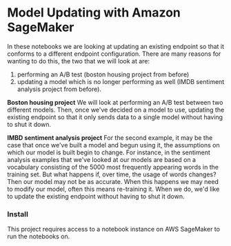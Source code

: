 # Model Updating with Amazon SageMaker

In these notebooks we are looking at updating an existing endpoint so that it conforms to a different endpoint configuration. There are many reasons for wanting to do this, the two that we will look at are:
1. performing an A/B test (boston housing project from before)
2. updating a model which is no longer performing as well (IMDB sentiment analysis project from before).


**Boston housing project**
We will look at performing an A/B test between two different models. Then, once we've decided on a model to use, updating the existing endpoint so that it only sends data to a single model without having to shut it down.

**IMBD sentiment analysis project**
For the second example, it may be the case that once we've built a model and begun using it, the assumptions on which our model is built begin to change. For instance, in the sentiment analysis examples that we've looked at our models are based on a vocabulary consisting of the 5000 most frequently appearing words in the training set. But what happens if, over time, the usage of words changes? Then our model may not be as accurate. When this happens we may need to modify our model, often this means re-training it. When we do, we'd like to update the existing endpoint without having to shut it down. 

### Install

This project requires access to a notebook instance on AWS SageMaker to run the notebooks on.
